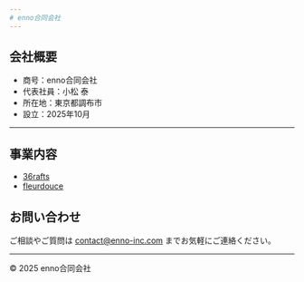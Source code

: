 ```yaml
---
# enno合同会社
---
```


## 会社概要

- 商号：enno合同会社
- 代表社員：小松 泰
- 所在地：東京都調布市
- 設立：2025年10月

---

## 事業内容

- <a href="https://about.36rafts.com" target="_blank">36rafts</a>
- <a href="https://store.shopping.yahoo.co.jp/fleurdouce/" target="_blank">fleurdouce</a>

## お問い合わせ

ご相談やご質問は [contact@enno-inc.com](mailto:contact@enno-inc.com) までお気軽にご連絡ください。

---

© 2025 enno合同会社
